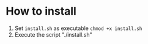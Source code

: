 # How to install
1. Set `install.sh` as executable `chmod +x install.sh`
2. Execute the script "./install.sh"